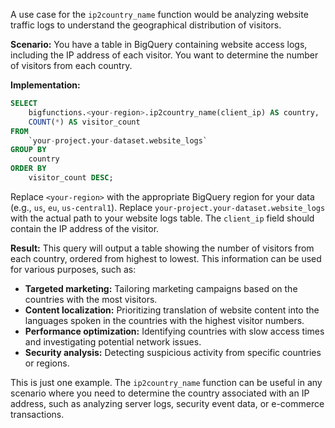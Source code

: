 A use case for the `ip2country_name` function would be analyzing website traffic logs to understand the geographical distribution of visitors.  

**Scenario:** You have a table in BigQuery containing website access logs, including the IP address of each visitor. You want to determine the number of visitors from each country.

**Implementation:**

```sql
SELECT
    bigfunctions.<your-region>.ip2country_name(client_ip) AS country,
    COUNT(*) AS visitor_count
FROM
    `your-project.your-dataset.website_logs`
GROUP BY
    country
ORDER BY
    visitor_count DESC;
```

Replace `<your-region>` with the appropriate BigQuery region for your data (e.g., `us`, `eu`, `us-central1`).  Replace  `your-project.your-dataset.website_logs` with the actual path to your website logs table.  The `client_ip` field should contain the IP address of the visitor.

**Result:** This query will output a table showing the number of visitors from each country, ordered from highest to lowest.  This information can be used for various purposes, such as:

* **Targeted marketing:**  Tailoring marketing campaigns based on the countries with the most visitors.
* **Content localization:**  Prioritizing translation of website content into the languages spoken in the countries with the highest visitor numbers.
* **Performance optimization:**  Identifying countries with slow access times and investigating potential network issues.
* **Security analysis:**  Detecting suspicious activity from specific countries or regions.


This is just one example.  The `ip2country_name` function can be useful in any scenario where you need to determine the country associated with an IP address, such as analyzing server logs, security event data, or e-commerce transactions.
